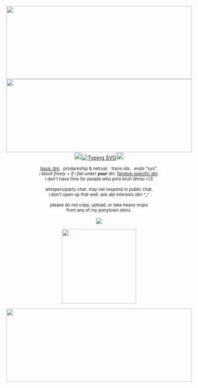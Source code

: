 <p align="center"> <img src="https://64.media.tumblr.com/db52089d4660ced0f2d442bf98a1152c/b58ea2b6e6864c3a-b0/s2048x3072/ce8e3991976b29ef880fa5b5788f0a8f9eaaa090.pnj" width="500" height="197"/><br><img src="https://64.media.tumblr.com/6601e7c7941d0646601af8425f16cd7a/b58ea2b6e6864c3a-34/s1280x1920/305e7b39a00c906cb19d5c80478e0976ab70e411.pnj" width="500" height="197"/> <br><img src="https://64.media.tumblr.com/38b09606083bb15a84eacfd11700f67e/b58ea2b6e6864c3a-08/s500x750/6e2c3da47205a94b1f6157debd111ba923961e16.pnj" width="20" height="20"><a href="https://git.io/typing-svg"><img src="https://readme-typing-svg.demolab.com?font=Cormorant&size=15&duration=3000&pause=800&color=0000FF&center=true&vCenter=true&width=435&height=20&lines=stay+holy%2C+made+your+only+feathers+fall.;angel+doll%2C+i+don't+know+you+at+all.;holy+girl+from+beyond%2C;feel+these+wings+that+i+got." alt="Typing SVG"/></a><img src="https://64.media.tumblr.com/38b09606083bb15a84eacfd11700f67e/b58ea2b6e6864c3a-08/s500x750/6e2c3da47205a94b1f6157debd111ba923961e16.pnj" width="20" height="20"></p>
<p align="center"> <sub> <a href="https://rentry.co/commonsenseislacking">basic dni</a>;⠀prodarkship & netrual.⠀trans-ids.⠀endo "sys". <br> <i>i block freely + if i fall under <b>your</b> dni.</i> <a href="https://rentry.co/goregvt">fandom specific dni</a>.<br>i don't have time for people who pmo bruh dhmu <\3</br></sub></p>
<p align="center"> <sub> whispers/party chat. may not respond in public chat. <br> i don't open up that well. ask abt interests idm ^_^ </sub> </p>
<p align="center"> <sub> please do not copy, upload, or take heavy inspo <br>from any of my ponytown skins.</sub></p>
<p align="center">
  <a href="https://spotify-github-profile.kittinanx.com/api/view?uid=31vynno5s7xnza4np5b5f6dbgiga&redirect=true">
    <img src="https://spotify-github-profile.kittinanx.com/api/view?uid=31vynno5s7xnza4np5b5f6dbgiga&cover_image=true&theme=natemoo-re&show_offline=true&background_color=121212&interchange=false&profanity=false&bar_color=0000ff&bar_color_cover=false">
  </a>
</p>
<p align="center"><img src="https://64.media.tumblr.com/884a7b4a50eef8bc4f95fbb5a45fd0c9/b58ea2b6e6864c3a-e5/s1280x1920/a18ec809a3110b644ff7f79d44a89976293dbdc7.pnj" width="200" height="200"/></p>
<p align="center"> <img src="https://64.media.tumblr.com/611ae1d8c35667702dcab9577599b3cf/b58ea2b6e6864c3a-f5/s2048x3072/3af53bc21cbffb2785695ca92f610386f0741719.pnj" width="500" height="197"/></p>
